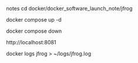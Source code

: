 notes
cd docker/docker_software_launch_note/jfrog

docker compose up -d

docker compose down

http://localhost:8081

docker logs jfrog > ~/logs/jfrog.log
